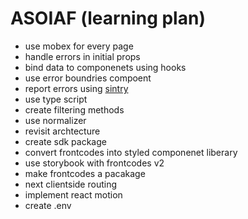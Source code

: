 # ASOIAF (learning plan)

- use mobex for every page
- handle errors in initial props
- bind data to componenets using hooks
- use error boundries compoent
- report errors using [sintry](https://sentry.io/onboarding/tajawal-dd/get-started/)
- use type script
- create filtering methods
- use normalizer
- revisit archtecture
- create sdk package
- convert frontcodes into styled componenet liberary
- use storybook with frontcodes v2
- make frontcodes a pacakage
- next clientside routing
- implement react motion
- create .env
